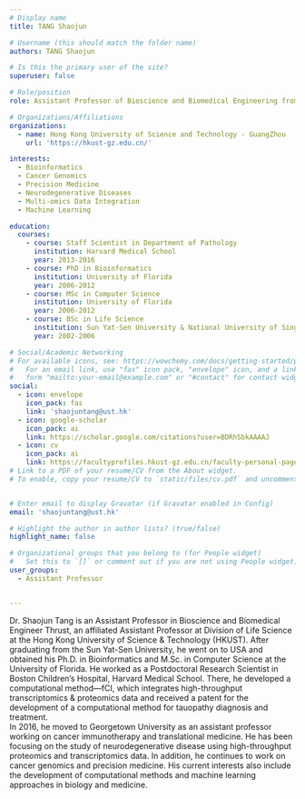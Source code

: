 ```yaml
---
# Display name
title: TANG Shaojun

# Username (this should match the folder name)
authors: TANG Shaojun

# Is this the primary user of the site?
superuser: false

# Role/position
role: Assistant Professor of Bioscience and Biomedical Engineering from HKUST-GZ <br> Affiliate Assistant Professor of Division of Life Science from HKUST

# Organizations/Affiliations
organizations:
  - name: Hong Kong University of Science and Technology - GuangZhou
    url: 'https://hkust-gz.edu.cn/'

interests:
  - Bioinformatics
  - Cancer Genomics
  - Precision Medicine
  - Neurodegenerative Diseases
  - Multi-omics Data Integration
  - Machine Learning

education:
  courses:
    - course: Staff Scientist in Department of Pathology
      institution: Harvard Medical School
      year: 2013-2016
    - course: PhD in Bioinformatics
      institution: University of Florida
      year: 2006-2012
    - course: MSc in Computer Science
      institution: University of Florida
      year: 2006-2012
    - course: BSc in Life Science
      institution: Sun Yat-Sen University & National University of Singapore
      year: 2002-2006

# Social/Academic Networking
# For available icons, see: https://wowchemy.com/docs/getting-started/page-builder/#icons
#   For an email link, use "fas" icon pack, "envelope" icon, and a link in the
#   form "mailto:your-email@example.com" or "#contact" for contact widget.
social:
  - icon: envelope
    icon_pack: fas
    link: 'shaojuntang@ust.hk'
  - icon: google-scholar
    icon_pack: ai
    link: https://scholar.google.com/citations?user=BDRhSbkAAAAJ
  - icon: cv
    icon_pack: ai
    link: https://facultyprofiles.hkust-gz.edu.cn/faculty-personal-page?id=301
# Link to a PDF of your resume/CV from the About widget.
# To enable, copy your resume/CV to `static/files/cv.pdf` and uncomment the lines below.


# Enter email to display Gravatar (if Gravatar enabled in Config)
email: 'shaojuntang@ust.hk'

# Highlight the author in author lists? (true/false)
highlight_name: false

# Organizational groups that you belong to (for People widget)
#   Set this to `[]` or comment out if you are not using People widget.
user_groups:
  - Assistant Professor


---
```



Dr. Shaojun Tang is an Assistant Professor in Bioscience and Biomedical Engineer Thrust, an affiliated Assistant Professor at Division of Life Science at the Hong Kong University of Science & Technology (HKUST). After graduating from the Sun Yat-Sen University, he went on to USA and obtained his Ph.D. in Bioinformatics and M.Sc. in Computer Science at the University of Florida. He worked as a Postdoctoral Research Scientist in Boston Children’s Hospital, Harvard Medical School. There, he developed a computational method—fCI, which integrates high-throughput transcriptomics & proteomics data and received a patent for the development of a computational method for tauopathy diagnosis and treatment. 
<br>
In 2016, he moved to Georgetown University as an assistant professor working on cancer immunotherapy and translational medicine. He has been focusing on the study of neurodegenerative disease using high-throughput proteomics and transcriptomics data. In addition, he continues to work on cancer genomics and precision medicine. His current interests also include the development of computational methods and machine learning approaches in biology and medicine.

